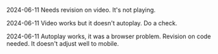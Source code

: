 2024-06-11 Needs revision on video. It's not playing.

2024-06-11 Video works but it doesn't autoplay. Do a check.

2024-06-11 Autoplay works, it was a browser problem. Revision on code needed. It doesn't adjust well to mobile.
